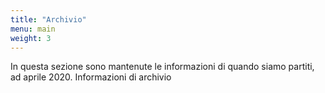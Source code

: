 ```yaml
---
title: "Archivio"
menu: main
weight: 3
---
```


In questa sezione sono mantenute le informazioni di quando siamo partiti, ad aprile 2020. Informazioni di archivio

